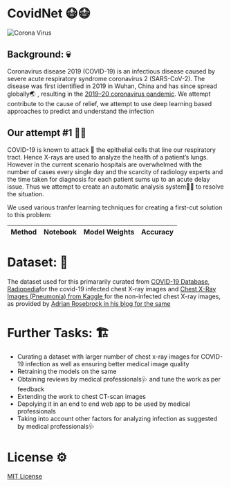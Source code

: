 # CovidNet 😷😷
![Corona Virus](https://github.com/smaranjitghose/CovidNet/blob/master/assets/covid19_vis.jpg)

## Background: 💀
Coronavirus disease 2019 (COVID-19) is an infectious disease caused by severe acute respiratory syndrome coronavirus 2 (SARS-CoV-2). The disease was first identified in 2019 in Wuhan, China and has since spread globally🌏 , resulting in the [2019–20 coronavirus pandemic](https://en.wikipedia.org/wiki/2019%E2%80%9320_coronavirus_pandemic). We attempt contribute to the cause of relief, we attempt to use deep learning based approaches to predict and understand the infection


## Our attempt #1 👨‍🏭 

COVID-19 is known to attack 🤺 the epithelial cells that line our respiratory tract. Hence X-rays are used to analyze the health of a patient’s lungs. However in the current scenario hospitals are overwhelmed with the number of cases every single day and  the scarcity of radiology experts and the time taken for diagnosis for each patient sums up to an acute delay issue. Thus we attempt to create an automatic analysis system👨‍💻 to resolve the situation.

We used various tranfer learning techniques for creating a first-cut solution to this problem:

|Method|Notebook|Model Weights|Accuracy|
|------|--------|--------------|--------|


# Dataset: 🙏

The dataset used for this primararily curated from [COVID-19 Database](https://www.sirm.org/category/senza-categoria/covid-19/), [Radiopedia](https://radiopaedia.org/articles/covid-19-2?lang=us)for the covid-19 infected chest X-ray images and [Chest X-Ray Images (Pneumonia) from Kaggle ](https://www.kaggle.com/paultimothymooney/chest-xray-pneumonia) for the non-infected chest X-ray images, as provided by [Adrian Rosebrock in his blog for the same](https://www.pyimagesearch.com/2020/03/16/detecting-covid-19-in-x-ray-images-with-keras-tensorflow-and-deep-learning/)

 # Further Tasks: 🏗
- Curating a dataset with larger number of chest x-ray images for COVID-19 infection as well as ensuring better medical image quality
- Retraining the models on the same
- Obtaining reviews by medical professionals🩺 and tune the work as per feedback
- Extending the work to chest CT-scan images
- Depolying it in an end to end web app to be used by medical professionals
- Taking into account other factors for analyzing infection as suggested by medical professionals🩺 
 
 # License ⚙
 
 [MIT License](https://github.com/smaranjitghose/CovidNet/blob/master/LICENSE)

